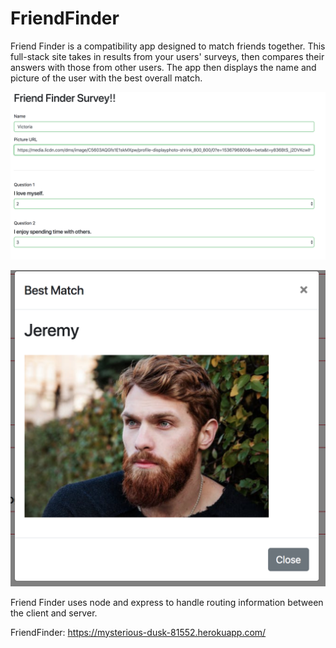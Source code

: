 # FriendFinder

Friend Finder is a compatibility app designed to match friends together. This full-stack site takes in results from your users' surveys, then compares their answers with those from other users. The app then displays the name and picture of the user with the best overall match.


![FriendFinder Screenshot](images/screenshot.png)

![Best Match Screenshot](images/bestmatch.png)

Friend Finder uses node and express to handle routing information between the client and server.

FriendFinder: https://mysterious-dusk-81552.herokuapp.com/